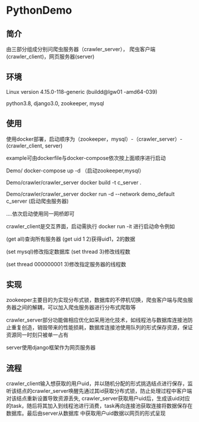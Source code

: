 # PythonDemo
## 简介
由三部分组成分别问爬虫服务器（crawler_server），
爬虫客户端(crawler_client)，网页服务器(server)

## 环境
Linux version 4.15.0-118-generic (buildd@lgw01 -amd64-039)

python3.8, django3.0, zookeeper, mysql

## 使用
使用docker部署，启动顺序为（zookeeper，mysql）-（crawler_server）- (crawler_client, server)

example可由dockerfile与docker-compose依次按上面顺序进行启动

Demo/ docker-compose up -d （启动zookeeper,mysql）

Demo/crawler/crawler_server docker build -t c_server .

Demo/crawler/crawler_server docker run -d --network demo_default c_server (启动爬虫服务器)

....依次启动使用同一网桥即可

crawler_client是交互界面，启动需执行 docker run -it 进行启动命令例如  

(get all)查询所有服务器        (get uid 1 2)获得uid1，2的数据   

(set mysql)修改指定数据库   (set thread 3)修改线程数  

(set thread 000000001 3)修改指定服务器的线程数

## 实现
zookeeper主要目的为实现分布式锁，数据库的不停机切换，爬虫客户端与爬虫服务器之间的解耦，可以加入爬虫服务器进行分布式爬取等

crawler_server部分功能做相应优化如采用池化技术，如线程池与数据库连接池防止重复创造，销毁带来的性能损耗，数据库连接池使用队列的形式保存资源，保证资源同一时刻只被单一占有

server使用django框架作为网页服务器

## 流程
crawler_client输入想获取的用户uid，并以随机分配的形式挑选结点进行保存，监听该结点的crawler_server唤醒先通过其id获取分布式锁，防止处理过程中客户端对该结点重新设置导致资源丢失, 
crawler_server获取用户uid后，生成该uid对应的task，随后将其加入到线程池进行消费，task再向连接池获取连接将数据保存在数据库。最后由server从数据库
中获取用户uid数据以网页的形式呈现
